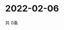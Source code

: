 # 2022-02-06
  共 0条

  <!-- BEGIN -->
  <!-- 最后更新时间Sun Feb 06 2022 15:02:50 GMT+0000 (Coordinated Universal Time) -->
  
  <!-- END -->
  
  